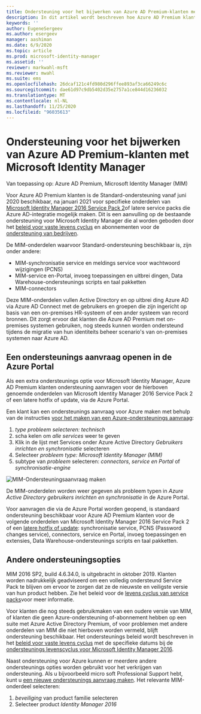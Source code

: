 ```yaml
---
title: Ondersteuning voor het bijwerken van Azure AD Premium-klanten met behulp van Microsoft Identity Manager | Microsoft Docs
description: In dit artikel wordt beschreven hoe Azure AD Premium klanten ondersteuning kunnen krijgen na 21 januari 2021.
keywords: ''
author: EugeneSergeev
ms.author: esergeev
manager: aashiman
ms.date: 6/9/2020
ms.topic: article
ms.prod: microsoft-identity-manager
ms.assetid: ''
reviewer: markwahl-msft
ms.reviewer: mwahl
ms.suite: ems
ms.openlocfilehash: 26dcaf121c4fd980d296ffee893af3ca66249c6c
ms.sourcegitcommit: dae61d97c9db5402d35e2757a1ce844d16236032
ms.translationtype: MT
ms.contentlocale: nl-NL
ms.lasthandoff: 11/25/2020
ms.locfileid: "96035613"
---
```

# <a name="support-update-for-azure-ad-premium-customers-using-microsoft-identity-manager"></a>Ondersteuning voor het bijwerken van Azure AD Premium-klanten met Microsoft Identity Manager

Van toepassing op: Azure AD Premium, Microsoft Identity Manager (MIM)

Voor Azure AD Premium klanten is de Standard-ondersteuning vanaf juni 2020 beschikbaar, na januari 2021 voor specifieke onderdelen van [Microsoft Identity Manager 2016 Service Pack 2](https://docs.microsoft.com/microsoft-identity-manager/microsoft-identity-manager-2016)of latere service packs die Azure AD-integratie mogelijk maken. Dit is een aanvulling op de bestaande ondersteuning voor Microsoft Identity Manager die al worden geboden door het [beleid voor vaste levens cyclus](https://docs.microsoft.com//lifecycle/policies/fixed) en abonnementen voor de [ondersteuning van bedrijven](https://support.microsoft.com/help/4341255).

De MIM-onderdelen waarvoor Standard-ondersteuning beschikbaar is, zijn onder andere:
- MIM-synchronisatie service en meldings service voor wachtwoord wijzigingen (PCNS)
- MIM-service en-Portal, invoeg toepassingen en uitbrei dingen, Data Warehouse-ondersteunings scripts en taal pakketten
- MIM-connectors

Deze MIM-onderdelen vullen Active Directory en op uitbrei ding Azure AD via Azure AD Connect met de gebruikers en groepen die zijn ingericht op basis van een on-premises HR-systeem of een ander systeem van record bronnen. Dit zorgt ervoor dat klanten die Azure AD Premium met on-premises systemen gebruiken, nog steeds kunnen worden ondersteund tijdens de migratie van hun identiteits beheer scenario's van on-premises systemen naar Azure AD. 

## <a name="opening-a-support-request-in-the-azure-portal"></a>Een ondersteunings aanvraag openen in de Azure Portal

Als een extra ondersteunings optie voor Microsoft Identity Manager, Azure AD Premium klanten ondersteuning aanvragen voor de hierboven genoemde onderdelen van Microsoft Identity Manager 2016 Service Pack 2 of een latere hotfix of update, via de Azure Portal.

Een klant kan een ondersteunings aanvraag voor Azure maken met behulp van de instructies [voor het maken van een Azure-ondersteunings aanvraag](https://docs.microsoft.com/azure/azure-portal/supportability/how-to-create-azure-support-request):
1. *type probleem selecteren: technisch*
1. scha kelen om *alle services* weer te geven
1. Klik in de lijst met Services onder Azure Active Directory *Gebruikers inrichten en synchronisatie* selecteren
1. Selecteer *probleem type: Microsoft Identity Manager (MIM)*
1. subtype van *probleem* selecteren: *connectors*, *service en Portal* of *synchronisatie-engine*

![MIM-Ondersteuningsaanvraag maken](media/azure-active-directory-new-support-request.png)

De MIM-onderdelen worden weer gegeven als probleem typen in *Azure Active Directory gebruikers inrichten en synchronisatie* in de Azure Portal.

Voor aanvragen die via de Azure Portal worden geopend, is standaard ondersteuning beschikbaar voor Azure AD Premium klanten voor de volgende onderdelen van Microsoft Identity Manager 2016 Service Pack 2 of een [latere hotfix of update](reference/version-history.md): synchronisatie service, PCNS (Password changes service), connectors, service en Portal, invoeg toepassingen en extensies, Data Warehouse-ondersteunings scripts en taal pakketten.

## <a name="other-support-options"></a>Andere ondersteuningsopties

MIM 2016 SP2, build 4.6.34.0, is uitgebracht in oktober 2019. Klanten worden nadrukkelijk geadviseerd om een volledig ondersteund Service Pack te blijven om ervoor te zorgen dat ze de nieuwste en veiligste versie van hun product hebben. Zie het beleid voor de [levens cyclus van service packs](https://support.microsoft.com/help/17138)voor meer informatie.

Voor klanten die nog steeds gebruikmaken van een oudere versie van MIM, of klanten die geen Azure-ondersteuning of-abonnement hebben op een suite met Azure Active Directory Premium, of voor problemen met andere onderdelen van MIM die niet hierboven worden vermeld, blijft ondersteuning beschikbaar. Het ondersteunings beleid wordt beschreven in het [beleid voor vaste levens cyclus](https://docs.microsoft.com/lifecycle/policies/fixed) met de specifieke datums bij de [ondersteunings levenscyclus voor Microsoft Identity Manager 2016](https://support.microsoft.com/lifecycle/search?alpha=microsoft%20identity%20manager%202016).

Naast ondersteuning voor Azure kunnen er meerdere andere ondersteunings opties worden gebruikt voor het verkrijgen van ondersteuning. Als u bijvoorbeeld micro soft Professional Support hebt, kunt u [een nieuwe ondersteunings aanvraag maken](https://support.microsoft.com/supportforbusiness/productselection). Het relevante MIM-onderdeel selecteren:
1. *beveiliging* van product familie selecteren
1. Selecteer product *Identity Manager 2016*
